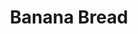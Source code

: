 ---
layout: recette
categories: [recettes]
hidden: true
lang: fr
sitemap: false
title: Banana Bread
type: sucre
ingredients: 
  - nom: oeufs 
    qte: 2
  - nom: sucre glace
    qte: 150
    unite: gr
  - nom: farine
    qte: 250
    unite: gr
  - nom: levure chimique
    qte: 8
    unite: gr
  - nom: bananes mûres
    qte: 200
    unite: gr
  - nom: beurre mou
    qte: 80
    unite: gr
  - nom: lait
    qte: 40
    unite: mL
preconditions:
  - Le lait, les bananes et les oeufs doivent être à température ambiante
  - Le beurre doit être pommade
  - Préchauffer le four à 160°C
etapes:
  - label: Préparation des bananes
    details:
      - Écraser les bananes dans un bol
      - Ajouter le lait et le beurre
      - Mélanger à l'aide d'une fourchette
  - label: Préparation
    details:
      - Dans un saladier, tamiser 150 gr de farine avec la levure et le sucre
      - Ajouter les bananes, le beurre et le lait
      - Mélanger les oeufs un à un
      - Mélanger avec les 100 derniers grammes de farine
      - Beurrer et fariner le moule
      - Verser la préparation dans le moule
cuissonMinutes: 60
cuisson: 
  - Cuire 60 minutes à 160°C
  - Vérifier que le cake est cuit avec la pointe d'un couteau
notes:
  - Plus les bananes sont mûres plus le gâteau aura le goût de banane
---